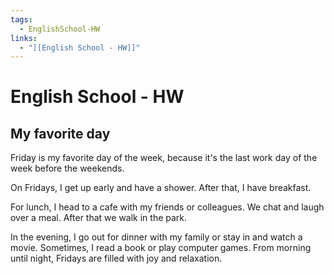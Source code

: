 ```yaml
---
tags:
  - EnglishSchool-HW
links:
  - "[[English School - HW]]"
---
```

# English School - HW
## My favorite day

Friday is my favorite day of the week, because it's the last work day of the week before the weekends.

On Fridays, I get up early and have a shower. After that, I have breakfast.

For lunch, I head to a cafe with my friends or colleagues. We chat and laugh over a meal. After that we walk in the park.

In the evening, I go out for dinner with my family or stay in and watch a movie. Sometimes, I read a book or play computer games. From morning until night, Fridays are filled with joy and relaxation.

